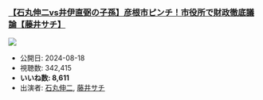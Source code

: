 ### [【石丸伸二vs井伊直弼の子孫】彦根市ピンチ！市役所で財政徹底議論【藤井サチ】](https://www.youtube.com/watch?v=51ysgG0chkA)
[![](https://img.youtube.com/vi/51ysgG0chkA/sddefault.jpg)](https://www.youtube.com/watch?v=51ysgG0chkA)
-   公開日: 2024-08-18
-   視聴数: 342,415
-   **いいね数: 8,611**
-   出演者: [石丸伸二](/rehacq_fan/people/石丸伸二 "wikilink"), [藤井サチ](/rehacq_fan/people/藤井サチ "wikilink")
